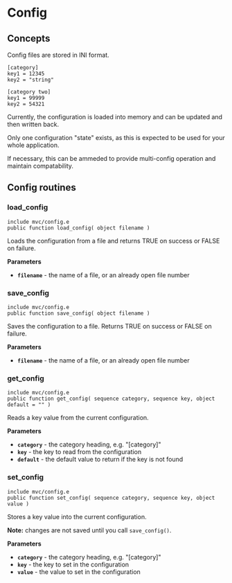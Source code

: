 # Config

## Concepts

Config files are stored in INI format.

    [category]
    key1 = 12345
    key2 = "string"

    [category two]
    key1 = 99999
    key2 = 54321

Currently, the configuration is loaded into memory and can be updated and then written back.

Only one configuration "state" exists, as this is expected to be used for your whole application.

If necessary, this can be ammeded to provide multi-config operation and maintain compatability.

## Config routines

### load_config

`include mvc/config.e`  
`public function load_config( object filename )`

Loads the configuration from a file and returns TRUE on success or FALSE on failure.

**Parameters**

- **`filename`** - the name of a file, or an already open file number

### save_config

`include mvc/config.e`  
`public function save_config( object filename )`

Saves the configuration to a file. Returns TRUE on success or FALSE on failure.

**Parameters**

- **`filename`** - the name of a file, or an already open file number

### get_config

`include mvc/config.e`  
`public function get_config( sequence category, sequence key, object default = "" )`

Reads a key value from the current configuration.

**Parameters**

- **`category`** - the category heading, e.g. "[category]"
- **`key`** - the key to read from the configuration
- **`default`** - the default value to return if the key is not found

### set_config

`include mvc/config.e`  
`public function set_config( sequence category, sequence key, object value )`

Stores a key value into the current configuration.

**Note:** changes are not saved until you call `save_config()`.

**Parameters**

- **`category`** - the category heading, e.g. "[category]"
- **`key`** - the key to set in the configuration
- **`value`** - the value to set in the configuration
